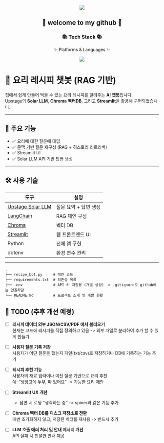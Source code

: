 <div align=center>
<img src="https://capsule-render.vercel.app/api?type=waving&color=auto&height=200&section=header&text=first_project&fontSize=90" />
</div>
	<div align=center>
		<h2>🌱 welcome to my github 🌱</h2>
		<h3>📚 Tech Stack 📚</h3>
		<p>✨ Platforms & Languages ✨</p>
	</div>

<div align="center">
	<img src="https://img.shields.io/badge/python-007396?style=flat&logo=python&logoColor=white" />
</div>

# 🍳 요리 레시피 챗봇 (RAG 기반)

집에서 쉽게 만들어 먹을 수 있는 요리 레시피를 알려주는 **AI 챗봇**입니다.  
Upstage의 **Solar LLM**, **Chroma 벡터DB**, 그리고 **Streamlit**을 활용해 구현되었습니다.

---

## 🧠 주요 기능

- ✅ 요리에 대한 질문에 대답
- ✅ 문맥 기반 질문 재구성 (RAG + 히스토리 리트리버)
- ✅ Streamlit UI
- ✅ Solar LLM API 기반 답변 생성

---

## 🛠️ 사용 기술

| 도구 | 설명 |
|------|------|
| [Upstage Solar LLM](https://docs.upstage.ai) | 질문 요약 + 답변 생성 |
| [LangChain](https://docs.langchain.com) | RAG 체인 구성 |
| [Chroma](https://docs.trychroma.com) | 벡터 DB |
| [Streamlit](https://streamlit.io) | 웹 프론트엔드 UI |
| Python | 전체 앱 구현 |
| dotenv | 환경 변수 관리 |

---

```
.
├── recipe_bot.py     # 메인 코드
├── requirements.txt  # 의존성 목록
├── .env              # API 키 저장용 (개별 생성) -> .gitignore로 github에는 안올라감 
└── README.md         # 프로젝트 소개 및 개발 현황
```

## 📌 TODO (추후 개선 예정)

- [ ] **레시피 데이터 외부 JSON/CSV/PDF 에서 불러오기**  
  현재는 코드에 레시피를 직접 정의하고 있음 -> 외부 파일로 분리하여 추가 할 수 있게 만들기

- [ ] **사용자 질문 기록 저장**  
  사용자가 어떤 질문을 했는지 파일(txt/csv)로 저장하거나 DB에 기록하는 기능 추가

- [ ] **레시피 추천 기능**  
  사용자의 재료 입력이나 이전 질문 기반으로 요리 추천  
  예: “냉장고에 두부, 파 있어요” -> 가능한 요리 제안

- [ ] **Streamlit UX 개선**  
  - 답변 시 로딩 "생각하는 중" -> spiner와 같은 기능 추가

- [ ] **Chroma 벡터 DB를 디스크 저장소로 전환**  
  매번 초기화하지 않고, 저장된 벡터를 재사용 -> 반드시 추가

- [ ] **LLM 호출 에러 처리 및 안내 메시지 개선**  
  API 실패 시 친절한 안내 제공